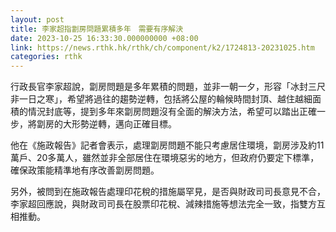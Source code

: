 ```yaml
---
layout: post
title: 李家超指劏房問題累積多年　需要有序解決
date: 2023-10-25 16:33:30.000000000 +08:00
link: https://news.rthk.hk/rthk/ch/component/k2/1724813-20231025.htm
categories: rthk
---
```


行政長官李家超說，劏房問題是多年累積的問題，並非一朝一夕，形容「冰封三尺非一日之寒」，希望將過往的趨勢逆轉，包括將公屋的輪候時間封頂、越住越細面積的情況封底等，提到多年來劏房問題沒有全面的解決方法，希望可以踏出正確一步，將劏房的大形勢逆轉，邁向正確目標。

他在《施政報告》記者會表示，處理劏房問題不能只考慮居住環境，劏房涉及約11萬戶、20多萬人，雖然並非全部居住在環境惡劣的地方，但政府仍要定下標準，確保政策能精準地有序改善劏房問題。

另外，被問到在施政報告處理印花稅的措施屬罕見，是否與財政司司長意見不合，李家超回應說，與財政司司長在股票印花稅、減辣措施等想法完全一致，指雙方互相推動。
